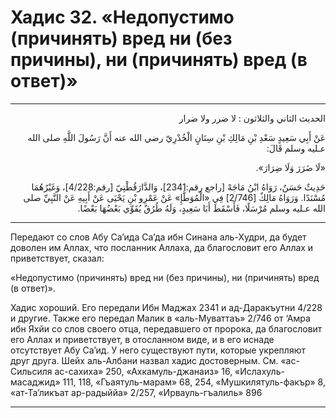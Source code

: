 <h1 class="hadith-header">Хадис 32. «Недопустимо (причинять) вред ни (без причины), ни (причинять) вред (в ответ)» </h1>

<hr>

<p class="arabic-text" dir="rtl">
الحديث الثاني والثلاثون :
لا ضرر ولا ضرار
</p>

<p class="arabic-text" dir="rtl">
عَنْ أَبِي سَعِيدٍ سَعْدِ بْنِ مَالِكِ بْنِ سِنَانٍ الْخُدْرِيّ رضي الله عنه أَنَّ رَسُولَ اللَّهِ صلى الله عـليه وسلم قَالَ: 
</p>

<p class="arabic-text" dir="rtl">
«لَا ضَرَرَ وَلَا ضِرَارَ». 
</p>

<p class="arabic-subtext" dir="rtl">
حَدِيثٌ حَسَنٌ، رَوَاهُ ابْنُ مَاجَهْ [راجع رقم:2341]، وَالدَّارَقُطْنِيّ [رقم:4/228]، وَغَيْرُهُمَا مُسْنَدًا. وَرَوَاهُ مَالِكٌ [2/746] فِي «الْمُوَطَّإِ» عَنْ عَمْرِو بْنِ يَحْيَى عَنْ أَبِيهِ عَنْ النَّبِيِّ صلى الله عـليه وسلم مُرْسَلًا، فَأَسْقَطَ أَبَا سَعِيدٍ، وَلَهُ طُرُقٌ يُقَوِّي بَعْضُهَا بَعْضًا. 
</p>

<hr>

<p class="russian-text">
Передают со слов Абу Са’ида Са’да ибн Синана аль-Худри, да будет доволен им Аллах, что посланник Аллаха, да благословит его Аллах и приветствует, сказал: 
</p>

<p class="russian-text">
«Недопустимо (причинять) вред ни (без причины), ни (причинять) вред (в ответ)».
</p>

<p class="russian-subtext">
Хадис хороший. Его передали Ибн Маджах 2341 и ад-Даракъутни 4/228 и другие. Также его передал Малик в «аль-Муваттаъ» 2/746 от ‘Амра ибн Яхйи со слов своего отца, передавшего от пророка, да благословит его Аллах и приветствует, в отосланном виде, и в его иснаде отсутствует Абу Са’ид. У него существуют пути, которые укрепляют друг друга. Шейх аль-Албани назвал хадис достоверным. См. «ас-Сильсиля ас-сахиха» 250, «Ахкамуль-джанаиз» 16, «Ислахуль-масаджид» 111, 118, «Гъаятуль-марам» 68, 254, «Мушкилятуль-факър» 8, «ат-Та’ликъат ар-радыййа» 2/257, «Ирвауль-гъалиль» 896
</p>

<hr class="endline">
